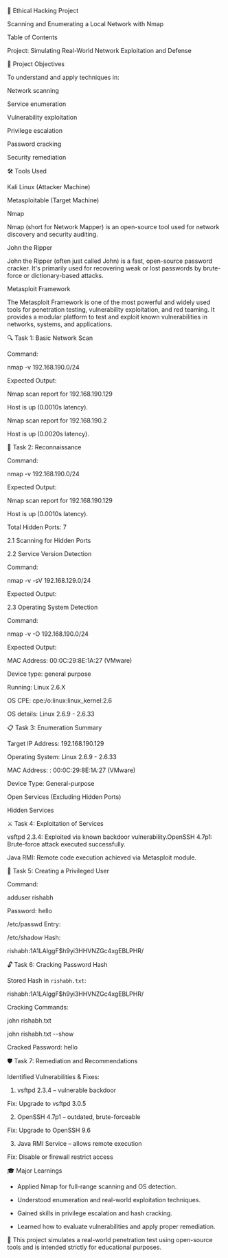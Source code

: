 🔐 Ethical Hacking Project

Scanning and Enumerating a Local Network with Nmap

Table of Contents

Project: Simulating Real-World Network Exploitation and Defense

🎯 Project Objectives

To understand and apply techniques in:

Network scanning

Service enumeration

Vulnerability exploitation

Privilege escalation

Password cracking

Security remediation

🛠 Tools Used

Kali Linux (Attacker Machine)

Metasploitable (Target Machine)

Nmap 

Nmap (short for Network Mapper) is an open-source tool used for network discovery and security auditing.

John the Ripper

John the Ripper (often just called John) is a fast, open-source password cracker. It's primarily used for recovering weak or lost passwords by brute-force or dictionary-based attacks.

Metasploit Framework

The Metasploit Framework is one of the most powerful and widely used tools for penetration testing, vulnerability exploitation, and red teaming. It provides a modular platform to test and exploit known vulnerabilities in networks, systems, and applications.

🔍 Task 1: Basic Network Scan

Command:

nmap -v 192.168.190.0/24

Expected Output:

Nmap scan report for 192.168.190.129

Host is up (0.0010s latency).

Nmap scan report for 192.168.190.2

Host is up (0.0020s latency).

🧭 Task 2: Reconnaissance

Command:

nmap -v 192.168.190.0/24

Expected Output:

Nmap scan report for 192.168.190.129

Host is up (0.0010s latency).

Total Hidden Ports: 7




2.1 Scanning for Hidden Ports

2.2 Service Version Detection

Command:

nmap -v -sV 192.168.129.0/24

Expected Output:

2.3 Operating System Detection




Command:

nmap -v -O 192.168.190.0/24

Expected Output:

MAC Address: 00:0C:29:8E:1A:27 (VMware)

Device type: general purpose

Running: Linux 2.6.X

OS CPE: cpe:/o:linux:linux\_kernel:2.6

OS details: Linux 2.6.9 - 2.6.33

📋 Task 3: Enumeration Summary

Target IP Address: 192.168.190.129

Operating System: Linux 2.6.9 - 2.6.33

MAC Address: : 00:0C:29:8E:1A:27 (VMware)

Device Type: General-purpose

Open Services (Excluding Hidden Ports)

Hidden Services

⚔️ Task 4: Exploitation of Services

 vsftpd 2.3.4: Exploited via known backdoor vulnerability.OpenSSH 4.7p1: Brute-force attack executed successfully.

Java RMI: Remote code execution achieved via Metasploit module.

👤 Task 5: Creating a Privileged User

Command:

adduser rishabh

Password: hello

/etc/passwd Entry:

/etc/shadow Hash:

 rishabh:$1$A1LAlggF$h9yi3HHVNZGc4xgEBLPHR/

🔓 Task 6: Cracking Password Hash

Stored Hash in `rishabh.txt`:

rishabh:$1$A1LAlggF$h9yi3HHVNZGc4xgEBLPHR/

Cracking Commands:

john rishabh.txt

john rishabh.txt --show

Cracked Password: hello

🛡️ Task 7: Remediation and Recommendations

Identified Vulnerabilities & Fixes:

1. vsftpd 2.3.4 – vulnerable backdoor

 Fix: Upgrade to vsftpd 3.0.5

2. OpenSSH 4.7p1 – outdated, brute-forceable

 Fix: Upgrade to OpenSSH 9.6

3. Java RMI Service – allows remote execution

 Fix: Disable or firewall restrict access

🎓 Major Learnings

- Applied Nmap for full-range scanning and OS detection.

- Understood enumeration and real-world exploitation techniques.

- Gained skills in privilege escalation and hash cracking.

- Learned how to evaluate vulnerabilities and apply proper remediation.

📘 This project simulates a real-world penetration test using open-source tools and is intended strictly for educational purposes.

